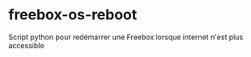 # freebox-os-reboot
Script python pour redémarrer une Freebox lorsque internet n'est plus accessible

